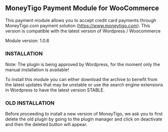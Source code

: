 ## MoneyTigo Payment Module for WooCommerce ##

This payment module allows you to accept credit card payments through MoneyTigo.com payment solution (https://www.moneytigo.com).
This version is compatible with the latest version of Wordpress / Woocommerce

Module version: 1.0.6

### INSTALLATION ###

Note: The plugin is being approved by Wordpress, for the moment only the manual installation is available! 

To install this module you can either download the archive to benefit from the latest updates that may be unstable or use the search engine extensions in Wordpress to have the latest version STABLE.

### OLD INSTALLATION ###

Before proceeding to install a new version of MoneyTigo, we ask you to first delete the old plugin by going to the plugin manager and click on deactivate and then the deleted button will appear.
